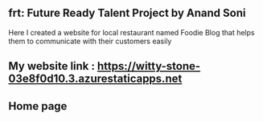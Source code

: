 ## frt: Future Ready Talent Project by Anand Soni
Here I created a website for local restaurant named Foodie Blog that helps them to communicate with their customers easily  
## My website link : https://witty-stone-03e8f0d10.3.azurestaticapps.net

## Home page 

